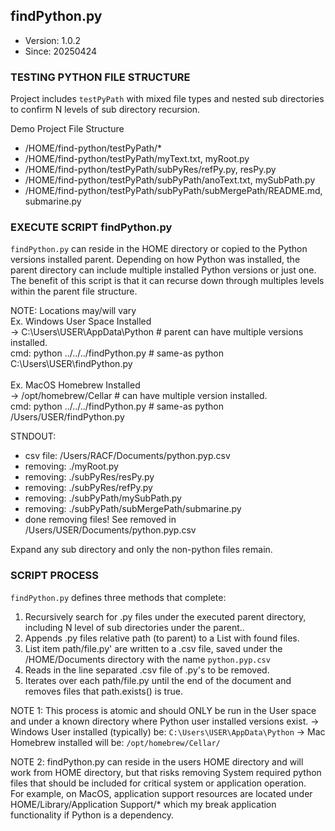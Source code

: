 ## findPython.py ##
- Version: 1.0.2
- Since: 20250424

### TESTING PYTHON FILE STRUCTURE ###

Project includes `testPyPath` with mixed file types and nested
sub directories to confirm N levels of sub directory recursion.

Demo Project File Structure
- /HOME/find-python/testPyPath/*
- /HOME/find-python/testPyPath/myText.txt, myRoot.py
- /HOME/find-python/testPyPath/subPyRes/refPy.py, resPy.py
- /HOME/find-python/testPyPath/subPyPath/anoText.txt, mySubPath.py
- /HOME/find-python/testPyPath/subPyPath/subMergePath/README.md, submarine.py


### EXECUTE SCRIPT findPython.py ###

`findPython.py` can reside in the HOME directory or copied to the Python
versions installed parent. Depending on how Python was installed, the parent 
directory can include multiple installed Python versions or just one.
The benefit of this script is that it can recurse down through multiples levels
within the parent file structure.

NOTE: Locations may/will vary
<br/>Ex. Windows User Space Installed
<br/>-> C:\Users\USER\AppData\Python  # parent can have multiple versions installed.
<br/>cmd: python ../../../findPython.py  # same-as python C:\Users\USER\findPython.py
<br/>
<br/>Ex. MacOS Homebrew Installed
<br/>-> /opt/homebrew/Cellar            # can have multiple version installed.
<br/>cmd: python ../../../findPython.py # same-as python /Users/USER/findPython.py 

STNDOUT:
- csv file: /Users/RACF/Documents/python.pyp.csv
- removing: ./myRoot.py
- removing: ./subPyRes/resPy.py
- removing: ./subPyRes/refPy.py
- removing: ./subPyPath/mySubPath.py
- removing: ./subPyPath/subMergePath/submarine.py
- done removing files! See removed in /Users/USER/Documents/python.pyp.csv

Expand any sub directory and only the non-python files remain.


### SCRIPT PROCESS ###

`findPython.py` defines three methods that complete:
1. Recursively search for .py files under the executed parent directory,
   including N level of sub directories under the parent..
2. Appends .py files relative path (to parent) to a List with found files.
3. List item path/file.py' are written to a .csv file, saved under the 
   /HOME/Documents directory with the name `python.pyp.csv`
4. Reads in the line separated .csv file of .py's to be removed. 
5. Iterates over each path/file.py until the end of the document
   and removes files that path.exists() is true.

NOTE 1: This process is atomic and should ONLY be run in the User space
  and under a known directory where Python user installed versions exist.
  -> Windows User installed (typically) be: `C:\Users\USER\AppData\Python`
  -> Mac Homebrew installed will be:  `/opt/homebrew/Cellar/`

NOTE 2: findPython.py can reside in the users HOME directory and will work 
     from HOME directory, but that risks removing System required python files 
     that should be included for critical system or application operation.<br/>
     For example, on MacOS, application support resources are located under 
     HOME/Library/Application Support/* which my break application functionality
     if Python is a dependency.

